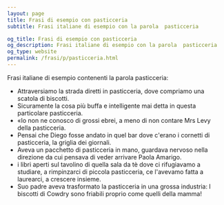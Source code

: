 ```yaml
---
layout: page
title: Frasi di esempio con pasticceria 
subtitle: Frasi italiane di esempio con la parola  pasticceria

og_title: Frasi di esempio con pasticceria 
og_description: Frasi italiane di esempio con la parola  pasticceria
og_type: website
permalink: /frasi/p/pasticceria.html
---
```


Frasi italiane di esempio contenenti la parola pasticceria:


- Attraversiamo la strada diretti in pasticceria, dove compriamo una scatola di biscotti.
- Sicuramente la cosa più buffa e intelligente mai detta in questa particolare pasticceria.
- «Io non ne conosco di grossi ebrei, a meno di non contare Mrs Levy della pasticceria.
- Pensai che Diego fosse andato in quel bar dove c'erano i cornetti di pasticceria, la griglia dei giornali.
- Aveva un pacchetto di pasticceria in mano, guardava nervoso nella direzione da cui pensava di veder arrivare Paola Amarigo.
- i libri aperti sul tavolino di quella sala da tè dove ci rifugiavamo a studiare, a rimpinzarci di piccola pasticceria, ce l'avevamo fatta a laurearci, a crescere insieme.
- Suo padre aveva trasformato la pasticceria in una grossa industria: I biscotti di Cowdry sono friabili proprio come quelli della mamma!
